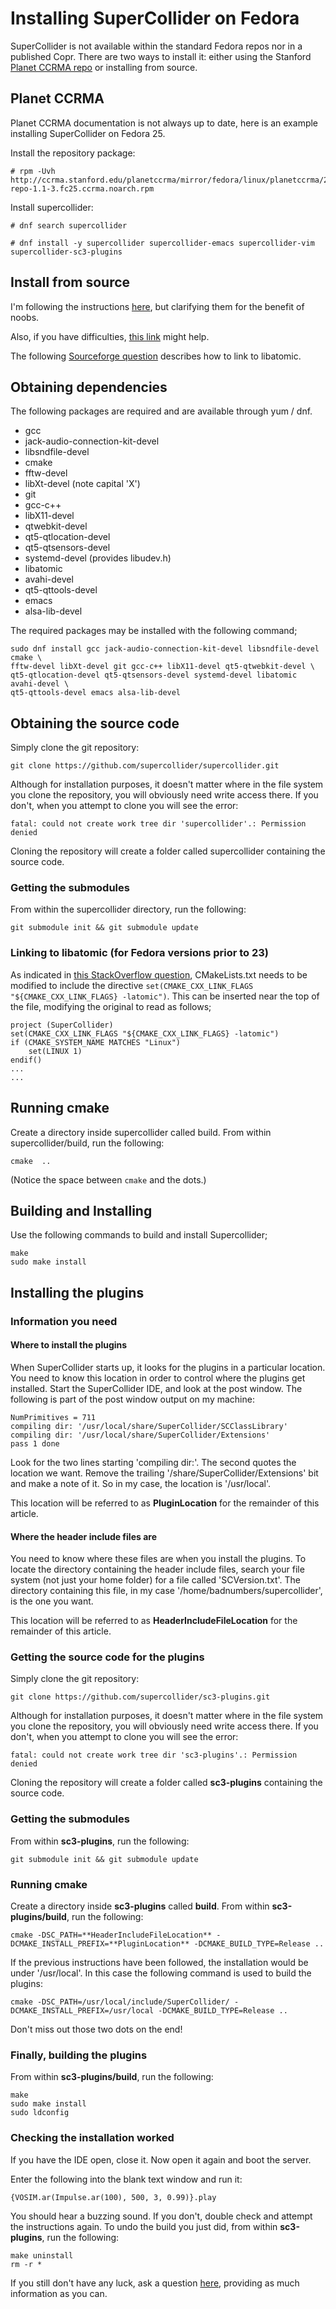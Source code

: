 # Installing SuperCollider on Fedora

SuperCollider is not available within the standard Fedora repos nor in a published Copr. There are two ways to install it: either using the Stanford [Planet CCRMA repo](http://ccrma.stanford.edu/planetccrma/software/) or installing from source.

## Planet CCRMA

Planet CCRMA documentation is not always up to date, here is an example installing SuperCollider on Fedora 25.

Install the repository package:

    # rpm -Uvh http://ccrma.stanford.edu/planetccrma/mirror/fedora/linux/planetccrma/25/i386/planetccrma-repo-1.1-3.fc25.ccrma.noarch.rpm

Install supercollider:

    # dnf search supercollider

    # dnf install -y supercollider supercollider-emacs supercollider-vim supercollider-sc3-plugins

## Install from source

I'm following the instructions [here](https://github.com/supercollider/supercollider/blob/master/README_LINUX.md), but clarifying them for the benefit of noobs.

Also, if you have difficulties, [this link](http://new-supercollider-mailing-lists-forums-use-these.2681727.n2.nabble.com/Installing-SuperCollider-on-Fedora-21-No-CMAKE-CXX-COMPILER-could-be-found-td7615864.html) might help.

The following [Sourceforge question](http://stackoverflow.com/questions/31381892/fedora-22-compile-atomic-is-lock-free) describes how to link to libatomic.

## Obtaining dependencies

The following packages are required and are available through yum / dnf.

* gcc
* jack-audio-connection-kit-devel
* libsndfile-devel
* cmake
* fftw-devel
* libXt-devel (note capital 'X')
* git
* gcc-c++
* libX11-devel
* qtwebkit-devel 
* qt5-qtlocation-devel
* qt5-qtsensors-devel
* systemd-devel (provides libudev.h)
* libatomic
* avahi-devel 
* qt5-qttools-devel 
* emacs 
* alsa-lib-devel 


The required packages may be installed with the following command;

    sudo dnf install gcc jack-audio-connection-kit-devel libsndfile-devel cmake \
    fftw-devel libXt-devel git gcc-c++ libX11-devel qt5-qtwebkit-devel \
    qt5-qtlocation-devel qt5-qtsensors-devel systemd-devel libatomic avahi-devel \
    qt5-qttools-devel emacs alsa-lib-devel 

## Obtaining the source code

Simply clone the git repository:

    git clone https://github.com/supercollider/supercollider.git

Although for installation purposes, it doesn't matter where in the file system you clone the repository, you will obviously need write access there. If you don't, when you attempt to clone you will see the error:

    fatal: could not create work tree dir 'supercollider'.: Permission denied

Cloning the repository will create a folder called supercollider containing the source code.

### Getting the submodules

From within the supercollider directory, run the following:

    git submodule init && git submodule update

### Linking to libatomic (for Fedora versions prior to 23)
As indicated in [this StackOverflow question](http://stackoverflow.com/questions/31381892/fedora-22-compile-atomic-is-lock-free), CMakeLists.txt needs to be modified to include the directive `set(CMAKE_CXX_LINK_FLAGS "${CMAKE_CXX_LINK_FLAGS} -latomic")`.  This can be inserted near the top of the file, modifying the original to read as follows;

```
project (SuperCollider)
set(CMAKE_CXX_LINK_FLAGS "${CMAKE_CXX_LINK_FLAGS} -latomic")
if (CMAKE_SYSTEM_NAME MATCHES "Linux")
    set(LINUX 1)
endif()
...
...
```
## Running cmake

Create a directory inside supercollider called build. From within supercollider/build, run the following:

    cmake  ..

(Notice the space between `cmake` and the dots.)

## Building and Installing

Use the following commands to build and install Supercollider;

```
make
sudo make install
```
## Installing the plugins
### Information you need
#### Where to install the plugins
When SuperCollider starts up, it looks for the plugins in a particular location. You need to know this location in order to control where the plugins get installed.
Start the SuperCollider IDE, and look at the post window. The following is part of the post window output on my machine: 

    NumPrimitives = 711
    compiling dir: '/usr/local/share/SuperCollider/SCClassLibrary'
    compiling dir: '/usr/local/share/SuperCollider/Extensions'
    pass 1 done

Look for the two lines starting 'compiling dir:'. The second quotes the location we want. Remove the trailing '/share/SuperCollider/Extensions' bit and make a note of it. So in my case, the location is '/usr/local'.

This location will be referred to as **PluginLocation** for the remainder of this article.
#### Where the header include files are
You need to know where these files are when you install the plugins.
To locate the directory containing the header include files, search your file system (not just your home folder) for a file called 'SCVersion.txt'. The directory containing this file, in my case '/home/badnumbers/supercollider', is the one you want.

This location will be referred to as **HeaderIncludeFileLocation** for the remainder of this article.

### Getting the source code for the plugins
Simply clone the git repository:

    git clone https://github.com/supercollider/sc3-plugins.git

Although for installation purposes, it doesn't matter where in the file system you clone the repository, you will obviously need write access there. If you don't, when you attempt to clone you will see the error:

    fatal: could not create work tree dir 'sc3-plugins'.: Permission denied

Cloning the repository will create a folder called **sc3-plugins** containing the source code.
### Getting the submodules
From within **sc3-plugins**, run the following:

    git submodule init && git submodule update

### Running cmake
Create a directory inside **sc3-plugins** called **build**. From within **sc3-plugins/build**, run the following:

    cmake -DSC_PATH=**HeaderIncludeFileLocation** -DCMAKE_INSTALL_PREFIX=**PluginLocation** -DCMAKE_BUILD_TYPE=Release ..

If the previous instructions have been followed, the installation would be under '/usr/local'.  In this
case the following command is used to build the plugins:

    cmake -DSC_PATH=/usr/local/include/SuperCollider/ -DCMAKE_INSTALL_PREFIX=/usr/local -DCMAKE_BUILD_TYPE=Release ..

Don't miss out those two dots on the end!
### Finally, building the plugins
From within **sc3-plugins/build**, run the following:

    make
    sudo make install
    sudo ldconfig

### Checking the installation worked
If you have the IDE open, close it. Now open it again and boot the server.

Enter the following into the blank text window and run it:

    {VOSIM.ar(Impulse.ar(100), 500, 3, 0.99)}.play

You should hear a buzzing sound. If you don't, double check and attempt the instructions again. To undo the build you just did, from within **sc3-plugins**, run the following:

    make uninstall
    rm -r *

If you still don't have any luck, ask a question [here](http://new-supercollider-mailing-lists-forums-use-these.2681727.n2.nabble.com/SuperCollider-Users-New-Use-this-f2676391.html), providing as much information as you can.